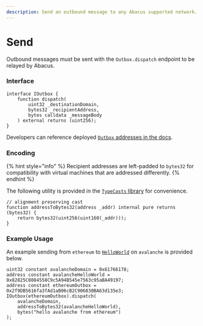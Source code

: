 ```yaml
---
description: Send an outbound message to any Abacus supported network.
---
```


# Send

Outbound messages must be sent with the `Outbox.dispatch` endpoint to be relayed by Abacus.

### Interface

```solidity
interface IOutbox {
    function dispatch(
        uint32 _destinationDomain,
        bytes32 _recipientAddress,
        bytes calldata _messageBody
    ) external returns (uint256);
}
```

Developers can reference deployed [`Outbox` addresses in the docs](../addresses/).

### Encoding

{% hint style="info" %}
Recipient addresses are left-padded to `bytes32` for compatibility with virtual machines that are addressed differently.&#x20;
{% endhint %}

The following utility is provided in the [`TypeCasts` library](https://github.com/abacus-network/abacus-monorepo/blob/main/solidity/core/contracts/libs/TypeCasts.sol) for convenience.

```solidity
// alignment preserving cast
function addressToBytes32(address _addr) internal pure returns (bytes32) {
    return bytes32(uint256(uint160(_addr)));
}
```

### Example Usage

An example sending from `ethereum`  to [`HelloWorld`](https://github.com/abacus-network/abacus-monorepo/blob/mattie/kathy-asserts-message-processing/typescript/helloworld/contracts/HelloWorld.sol) on `avalanche`  is provided below.

```solidity
uint32 constant avalancheDomain = 0x61766178;
address constant avalancheHelloWorld = 0x82825C0884558C9c5A94B545e7563c95aBA49197;
address constant ethereumOutbox = 0x2f9DB5616fa3fAd1aB06cB2C906830BA63d135e3;
IOutbox(ethereumOutbox).dispatch(
    avalancheDomain,
    addressToBytes32(avalancheHelloWorld),
    bytes("hello avalanche from ethereum")
);
```
